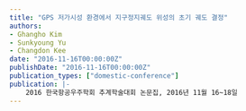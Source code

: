```yaml
---
title: "GPS 저가시성 환경에서 지구정지궤도 위성의 초기 궤도 결정"
authors:
- Ghangho Kim
- Sunkyoung Yu
- Changdon Kee
date: "2016-11-16T00:00:00Z"
publishDate: "2016-11-16T00:00:00Z"
publication_types: ["domestic-conference"]
publication: |-
    2016 한국항공우주학회 추계학술대회 논문집, 2016년 11월 16~18일
---
```

